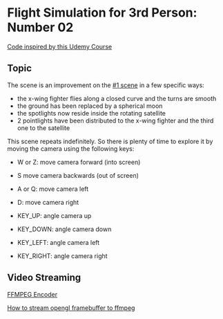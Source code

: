 # Flight Simulation for 3rd Person: Number 02

[Code inspired by this Udemy Course](https://www.udemy.com/course/graphics-with-modern-opengl/)

## Topic

The scene is an improvement on the [#1 scene](https://github.com/TallDave67/flight_sim_3p_01) in a few specific ways:

* the x-wing fighter flies along a closed curve and the turns are smooth
* the ground has been replaced by a spherical moon
* the spotlights now reside inside the rotating satellite
* 2 pointlights have been distributed to the x-wing fighter and the third one to the satellite

This scene repeats indefinitely.  So there is plenty of time to explore it by moving the camera using the following keys:

* W or Z: move camera forward (into screen)
* S move camera backwards (out of screen)
* A or Q: move camera left
* D: move camera right

* KEY_UP: angle camera up
* KEY_DOWN: angle camera down
* KEY_LEFT: angle camera left
* KEY_RIGHT: angle camera right

## Video Streaming

[FFMPEG Encoder](https://www.gyan.dev/ffmpeg/builds/)

[How to stream opengl framebuffer to ffmpeg](http://blog.mmacklin.com/2013/06/11/real-time-video-capture-with-ffmpeg/)

